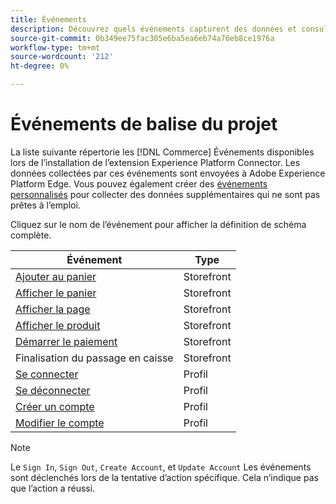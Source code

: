 ```yaml
---
title: Événements
description: Découvrez quels événements capturent des données et consultez la définition de schéma complète.
source-git-commit: 0b349ee75fac305e6ba5ea6eb74a76eb8ce1976a
workflow-type: tm+mt
source-wordcount: '212'
ht-degree: 0%

---
```


# Événements de balise du projet

La liste suivante répertorie les [!DNL Commerce] Événements disponibles lors de l’installation de l’extension Experience Platform Connector. Les données collectées par ces événements sont envoyées à Adobe Experience Platform Edge. Vous pouvez également créer des [événements personnalisés](custom-events.md) pour collecter des données supplémentaires qui ne sont pas prêtes à l’emploi.

Cliquez sur le nom de l’événement pour afficher la définition de schéma complète.

| Événement | Type |
|---|---|
| [Ajouter au panier](https://github.com/adobe/magento-storefront-event-collector/blob/main/src/handlers/product/addToCartAEP.ts) | Storefront |
| [Afficher le panier](https://github.com/adobe/magento-storefront-event-collector/blob/main/src/handlers/shoppingCart/viewAEP.ts) | Storefront |
| [Afficher la page](https://github.com/adobe/magento-storefront-event-collector/blob/main/src/handlers/page/viewAEP.ts) | Storefront |
| [Afficher le produit](https://github.com/adobe/magento-storefront-event-collector/blob/main/src/handlers/product/viewAEP.ts) | Storefront |
| [Démarrer le paiement](https://github.com/adobe/magento-storefront-event-collector/blob/main/src/handlers/shoppingCart/initiateCheckoutAEP.ts) | Storefront |
| Finalisation du passage en caisse | Storefront |
| [Se connecter](https://github.com/adobe/magento-storefront-event-collector/blob/main/src/handlers/account/signInAEP.ts) | Profil |
| [Se déconnecter](https://github.com/adobe/magento-storefront-event-collector/blob/main/src/handlers/account/signOutAEP.ts) | Profil |
| [Créer un compte](https://github.com/adobe/magento-storefront-event-collector/blob/main/src/handlers/account/createAccountAEP.ts) | Profil |
| [Modifier le compte](https://github.com/adobe/magento-storefront-event-collector/blob/main/src/handlers/account/editAccountAEP.ts) | Profil |

>[!NOTE]
>
> Le `Sign In`, `Sign Out`, `Create Account`, et `Update Account` Les événements sont déclenchés lors de la tentative d’action spécifique. Cela n’indique pas que l’action a réussi.
